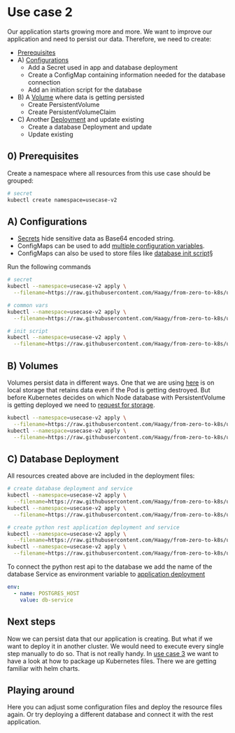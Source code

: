 # Use case 2
Our application starts growing more and more. We want to improve our application and need to persist our data.
Therefore, we need to create:
* [Prerequisites](#0-prerequisites)
* A) [Configurations](#a-configurations)
  * Add a Secret used in app and database deployment
  * Create a ConfigMap containing information needed for the database connection
  * Add an initiation script for the database
* B) A [Volume](#b-volumes) where data is getting persisted
  * Create PersistentVolume 
  * Create PersistentVolumeClaim 
* C) Another [Deployment](#c-database-deployment) and update existing 
  * Create a database Deployment and update
  * Update existing

## 0) Prerequisites
Create a namespace where all resources from this use case should be grouped:
```bash
# secret
kubectl create namespace=usecase-v2
```

## A) Configurations
* [Secrets](k8s/db/config/vars.yml) hide sensitive data as Base64 encoded string.
* ConfigMaps can be used to add [multiple configuration variables](k8s/db/config/vars.yml).
* ConfigMaps can also be used to store files like [database init script](k8s/db/config/init-db.yml)§

Run the following commands
```bash
# secret
kubectl --namespace=usecase-v2 apply \
  --filename=https://raw.githubusercontent.com/Haagy/from-zero-to-k8s/usecase/v2/k8s/db/config/secret.yml

# common vars
kubectl --namespace=usecase-v2 apply \
  --filename=https://raw.githubusercontent.com/Haagy/from-zero-to-k8s/usecase/v2/k8s/db/config/vars.yml

# init script
kubectl --namespace=usecase-v2 apply \
  --filename=https://raw.githubusercontent.com/Haagy/from-zero-to-k8s/usecase/v2/k8s/db/config/init-db.yml
```

## B) Volumes
Volumes persist data in different ways. 
One that we are using [here](k8s/db/volume/pv.yml) is on local storage that retains data even if the Pod is getting destroyed.
But before Kubernetes decides on which Node database with PersistentVolume is getting deployed we need to [request for storage](k8s/db/volume/pvc.yml).
```bash
kubectl --namespace=usecase-v2 apply \
  --filename=https://raw.githubusercontent.com/Haagy/from-zero-to-k8s/usecase/v2/k8s/db/volume/pv.yml
kubectl --namespace=usecase-v2 apply \
  --filename=https://raw.githubusercontent.com/Haagy/from-zero-to-k8s/usecase/v2/k8s/db/volume/pvc.yml
```

## C) Database Deployment
All resources created above are included in the deployment files:
```bash
# create database deployment and service
kubectl --namespace=usecase-v2 apply \
  --filename=https://raw.githubusercontent.com/Haagy/from-zero-to-k8s/usecase/v2/k8s/db/deployment.yml
kubectl --namespace=usecase-v2 apply \
  --filename=https://raw.githubusercontent.com/Haagy/from-zero-to-k8s/usecase/v2/k8s/db/svc.yml

# create python rest application deployment and service
kubectl --namespace=usecase-v2 apply \
  --filename=https://raw.githubusercontent.com/Haagy/from-zero-to-k8s/usecase/v2/k8s/app/deployment.yml
kubectl --namespace=usecase-v2 apply \
  --filename=https://raw.githubusercontent.com/Haagy/from-zero-to-k8s/usecase/v2/k8s/app/svc.yml
```

To connect the python rest api to the database we add the name of the database Service as environment variable to [application deployment](k8s/app/deployment.yml)
```yaml
env:
  - name: POSTGRES_HOST
    value: db-service
```

## Next steps
Now we can persist data that our application is creating.
But what if we want to deploy it in another cluster. 
We would need to execute every single step manually to do so. That is not really handy. 
In [use case 3](https://github.com/Haagy/from-zero-to-k8s/tree/usecase/v3) we want to have a look at how to package up Kubernetes files.
There we are getting familiar with helm charts.


## Playing around
Here you can adjust some configuration files and deploy the resource files again. 
Or try deploying a different database and connect it with the rest application. 